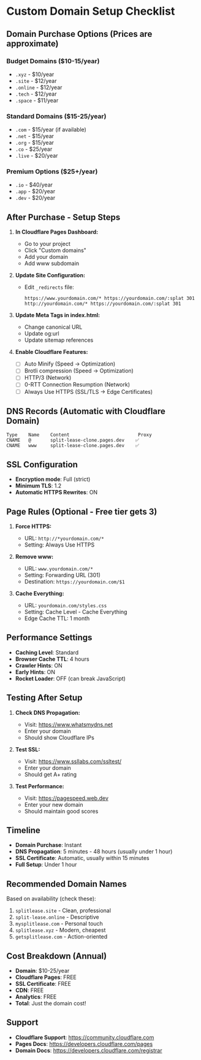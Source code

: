 # Custom Domain Setup Checklist

## Domain Purchase Options (Prices are approximate)

### Budget Domains ($10-15/year)
- `.xyz` - $10/year
- `.site` - $12/year
- `.online` - $12/year
- `.tech` - $12/year
- `.space` - $11/year

### Standard Domains ($15-25/year)
- `.com` - $15/year (if available)
- `.net` - $15/year
- `.org` - $15/year
- `.co` - $25/year
- `.live` - $20/year

### Premium Options ($25+/year)
- `.io` - $40/year
- `.app` - $20/year
- `.dev` - $20/year

## After Purchase - Setup Steps

1. **In Cloudflare Pages Dashboard:**
   - Go to your project
   - Click "Custom domains"
   - Add your domain
   - Add www subdomain

2. **Update Site Configuration:**
   - Edit `_redirects` file:
     ```
     https://www.yourdomain.com/* https://yourdomain.com/:splat 301
     http://yourdomain.com/* https://yourdomain.com/:splat 301
     ```

3. **Update Meta Tags in index.html:**
   - Change canonical URL
   - Update og:url
   - Update sitemap references

4. **Enable Cloudflare Features:**
   - [ ] Auto Minify (Speed → Optimization)
   - [ ] Brotli compression (Speed → Optimization)
   - [ ] HTTP/3 (Network)
   - [ ] 0-RTT Connection Resumption (Network)
   - [ ] Always Use HTTPS (SSL/TLS → Edge Certificates)

## DNS Records (Automatic with Cloudflare Domain)

```
Type    Name    Content                         Proxy
CNAME   @       split-lease-clone.pages.dev    ✅
CNAME   www     split-lease-clone.pages.dev    ✅
```

## SSL Configuration
- **Encryption mode**: Full (strict)
- **Minimum TLS**: 1.2
- **Automatic HTTPS Rewrites**: ON

## Page Rules (Optional - Free tier gets 3)

1. **Force HTTPS:**
   - URL: `http://*yourdomain.com/*`
   - Setting: Always Use HTTPS

2. **Remove www:**
   - URL: `www.yourdomain.com/*`
   - Setting: Forwarding URL (301)
   - Destination: `https://yourdomain.com/$1`

3. **Cache Everything:**
   - URL: `yourdomain.com/styles.css`
   - Setting: Cache Level - Cache Everything
   - Edge Cache TTL: 1 month

## Performance Settings

- **Caching Level**: Standard
- **Browser Cache TTL**: 4 hours
- **Crawler Hints**: ON
- **Early Hints**: ON
- **Rocket Loader**: OFF (can break JavaScript)

## Testing After Setup

1. **Check DNS Propagation:**
   - Visit: https://www.whatsmydns.net
   - Enter your domain
   - Should show Cloudflare IPs

2. **Test SSL:**
   - Visit: https://www.ssllabs.com/ssltest/
   - Enter your domain
   - Should get A+ rating

3. **Test Performance:**
   - Visit: https://pagespeed.web.dev
   - Enter your new domain
   - Should maintain good scores

## Timeline

- **Domain Purchase**: Instant
- **DNS Propagation**: 5 minutes - 48 hours (usually under 1 hour)
- **SSL Certificate**: Automatic, usually within 15 minutes
- **Full Setup**: Under 1 hour

## Recommended Domain Names

Based on availability (check these):
1. `splitlease.site` - Clean, professional
2. `split-lease.online` - Descriptive
3. `mysplitlease.com` - Personal touch
4. `splitlease.xyz` - Modern, cheapest
5. `getsplitlease.com` - Action-oriented

## Cost Breakdown (Annual)

- **Domain**: $10-25/year
- **Cloudflare Pages**: FREE
- **SSL Certificate**: FREE
- **CDN**: FREE
- **Analytics**: FREE
- **Total**: Just the domain cost!

## Support

- **Cloudflare Support**: https://community.cloudflare.com
- **Pages Docs**: https://developers.cloudflare.com/pages
- **Domain Docs**: https://developers.cloudflare.com/registrar
